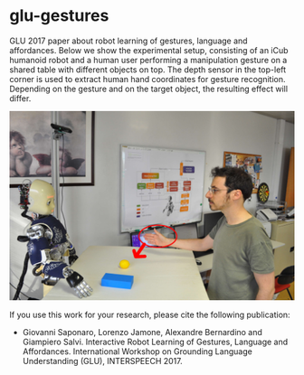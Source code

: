 # glu-gestures
GLU 2017 paper about robot learning of gestures, language and affordances. Below we show the experimental setup, consisting of an iCub humanoid robot and a human user performing a manipulation gesture on a shared table with different objects on top. The depth sensor in the top-left corner is used to extract human hand coordinates for gesture recognition. Depending on the gesture and on the target object, the resulting effect will differ.

<img src="article/2017-07_camera-ready/figures/human_tap.jpg" alt="Experimental setup." style="width: 800px;"/>

If you use this work for your research, please cite the following publication:

* Giovanni Saponaro, Lorenzo Jamone, Alexandre Bernardino and Giampiero Salvi. Interactive Robot Learning of Gestures, Language and Affordances. International Workshop on Grounding Language Understanding (GLU), INTERSPEECH 2017.
